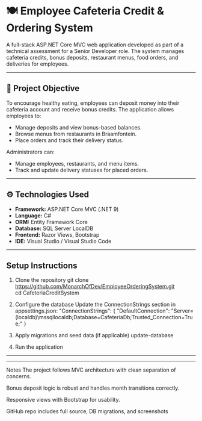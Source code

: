 # 🍽️ Employee Cafeteria Credit & Ordering System

A full-stack ASP.NET Core MVC web application developed as part of a technical assessment for a Senior Developer role. The system manages cafeteria credits, bonus deposits, restaurant menus, food orders, and deliveries for employees.

---

## 📌 Project Objective

To encourage healthy eating, employees can deposit money into their cafeteria account and receive bonus credits. The application allows employees to:
* Manage deposits and view bonus-based balances.
* Browse menus from restaurants in Braamfontein.
* Place orders and track their delivery status.

Administrators can:
* Manage employees, restaurants, and menu items.
* Track and update delivery statuses for placed orders.

---

## ⚙️ Technologies Used

* **Framework:** ASP.NET Core MVC (.NET 9)
* **Language:** C#
* **ORM:** Entity Framework Core
* **Database:** SQL Server LocalDB
* **Frontend:** Razor Views, Bootstrap
* **IDE:** Visual Studio / Visual Studio Code

---
## Setup Instructions

1. Clone the repository
git clone https://github.com/MonarchOfDev/EmployeeOrderingSystem.git                                                     
cd CafeteriaCreditSystem

2. Configure the database
Update the ConnectionStrings section in appsettings.json:
"ConnectionStrings": {
  "DefaultConnection": "Server=(localdb)\\mssqllocaldb;Database=CafeteriaDb;Trusted_Connection=True;"
}

3. Apply migrations and seed data (if applicable)
update-database

4. Run the application

---------


-----
Notes
The project follows MVC architecture with clean separation of concerns.

Bonus deposit logic is robust and handles month transitions correctly.

Responsive views with Bootstrap for usability.

GitHub repo includes full source, DB migrations, and screenshots